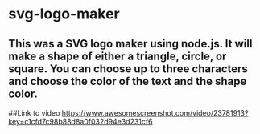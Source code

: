 # svg-logo-maker

## This was a SVG logo maker using node.js. It will make a shape of either a triangle, circle, or square. You can choose up to three characters and choose the color of the text and the shape color. 

##Link to video
https://www.awesomescreenshot.com/video/23781913?key=c1cfd7c98b88d8a0f032d94e3d231cf6
